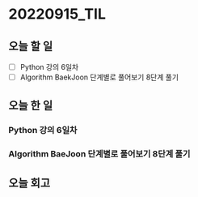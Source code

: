 # 20220915_TIL
## 오늘 할 일
- [ ] Python 강의 6일차
- [ ] Algorithm BaekJoon 단계별로 풀어보기 8단계 풀기

## 오늘 한 일
### Python 강의 6일차

### Algorithm BaeJoon 단계별로 풀어보기 8단계 풀기

## 오늘 회고

